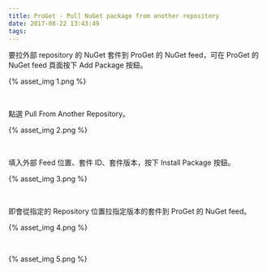 ```yaml
---
title: ProGet - Pull NuGet package from another repository
date: 2017-08-22 13:43:49
tags:
---
```


要拉外部 repository 的 NuGet 套件到 ProGet 的 NuGet feed，可在 ProGet 的 NuGet feed 頁面按下 Add Package 按鈕。  

<!-- More -->

{% asset_img 1.png %}

<br/>


點選 Pull From Another Repository。  

{% asset_img 2.png %}

<br/>


填入外部 Feed 位置、套件 ID、套件版本，按下 Install Package 按鈕。  

{% asset_img 3.png %}

<br/>


即會從指定的 Repository 位置拉指定版本的套件到 ProGet 的 NuGet feed。  

{% asset_img 4.png %}

<br/>


{% asset_img 5.png %}

<br/>
